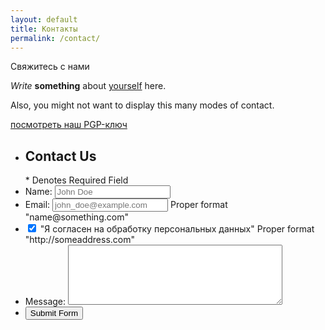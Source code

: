 ```yaml
---
layout: default
title: Контакты
permalink: /contact/
---
```

<p>Свяжитесь с нами</p>

<div id="NhhZEh4E" data-formid="e41575620527i9a" class="_Forms_generate"></div>

_Write_ **something** about [yourself](https://www.google.com/search?q=who+am+i) here.

Also, you might not want to display this many modes of contact.

[посмотреть наш PGP-ключ](/pgp)


<div id="NhhZEh4E" data-formid="e41575620527i9a" class="_Forms_generate">
<form class="contact_form" action="/" method="post" name="contact_form" id="e41575620527i9a">
    <input name="forms" type="hidden" class="formid" value="e41575620527i9a">
    <ul>
        <li>
             <h2>Contact Us</h2>
             <span class="required_notification">* Denotes Required Field</span>
        </li>
        <li>
            <label for="name">Name:</label>
            <input type="text" name="e41575620527i9a_name"  placeholder="John Doe" required />
        </li>
        <li>
            <label for="email">Email:</label>
            <input type="email" name="e41575620527i9a_email" placeholder="john_doe@example.com" required />
            <span class="form_hint">Proper format "name@something.com"</span>
        </li>
        <li>
            <label for="check-agree-NhhZEh4E" id="label-check-agree-NhhZEh4E">
            <input type="checkbox" id="check-agree-NhhZEh4E" class="agree-checkbox" checked="checked">
            "Я согласен на обработку персональных данных"
            </label>
            <span class="form_hint">Proper format "http://someaddress.com"</span>
        </li>
        <li>
            <label for="message">Message:</label>
            <textarea class="" name="e41575620527i9a_tekstabzac" cols="40" rows="6" required ></textarea>
        </li>
        <li>
        	<button class="submit" name="e41575620527i9a_submit" type="submit">Submit Form</button>
        </li>
    </ul>
</form>
</div>
